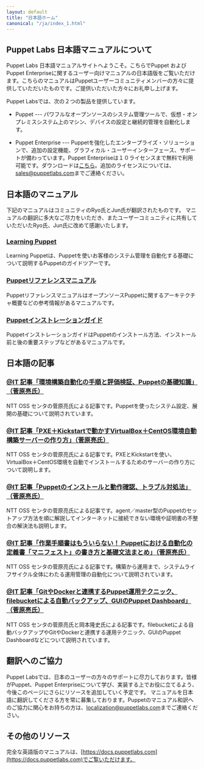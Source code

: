 ```yaml
---
layout: default
title: "日本語ホーム"
canonical: "/ja/index_1.html"
---
```


Puppet Labs 日本語マニュアルについて
-------

Puppet Labs 日本語マニュアルサイトへようこそ。こちらでPuppet およびPuppet Enterpriseに関するユーザー向けマニュアルの日本語版をご覧いただけます。こちらのマニュアルはPuppetユーザーコミュニティメンバーの方々に提供していただいたものです。ご提供いただいた方々にお礼申し上げます。

Puppet Labsでは、次の２つの製品を提供しています。

* Puppet --- パワフルなオープンソースのシステム管理ツールで、仮想・オンプレミスシステム上のマシン、デバイスの設定と継続的管理を自動化します。

* Puppet Enterprise --- Puppetを強化したエンタープライズ・ソリューションで、追加の設定機能、グラフィカル・ユーザーインターフェース、サポートが備わっています。Puppet Enterpriseは１０ライセンスまで無料で利用可能です。ダウンロードは[こちら](http://puppetlabs.com/download-puppet-enterprise)。追加のライセンスについては、<sales@puppetlabs.com>までご連絡ください。

日本語のマニュアル
-----
下記のマニュアルはコミュニティのRyo氏とJun氏が翻訳されたものです。 マニュアルの翻訳に多大なご尽力をいただき、またユーザーコミュニティに共有していただいたRyo氏、Jun氏に改めて感謝いたします。

### [Learning Puppet](/ja/learning/introduction_ja.html)
Learning Puppetは、Puppetを使いお客様のシステム管理を自動化する基礎について説明するPuppetのガイドツアーです。

### [Puppetリファレンスマニュアル](/ja/puppet/3.7/reference/index_ja.html)
PuppetリファレンスマニュアルはオープンソースPuppetに関するアーキテクチャ概要などの参考情報があるマニュアルです。

### [Puppetインストレーションガイド](/ja/guides/install_puppet/pre_install_ja.html)
PuppetインストレーションガイドはPuppetのインストール方法、インストール前と後の重要ステップなどがあるマニュアルです。

日本語の記事
-----

### [@IT 記事「環境構築自動化の手順と評価検証、Puppetの基礎知識」（菅原亮氏）](http://www.atmarkit.co.jp/ait/articles/1406/16/news017.html)
NTT OSS センタの菅原亮氏による記事です。Puppetを使ったシステム設定、展開の基礎について説明されています。

### [@IT 記事「PXE＋Kickstartで動かすVirtualBox＋CentOS環境自動構築サーバーの作り方」（菅原亮氏）](http://www.atmarkit.co.jp/ait/articles/1407/17/news010.html)
NTT OSS センタの菅原亮氏による記事です。PXEとKickstartを使い、VirtualBox＋CentOS環境を自動でインストールするためのサーバーの作り方について説明します。

### [@IT 記事「Puppetのインストールと動作確認、トラブル対処法」（菅原亮氏）](http://www.atmarkit.co.jp/ait/articles/1410/08/news016.html)
NTT OSS センタの菅原亮氏による記事です。agent／master型のPuppetのセットアップ方法を順に解説してインターネットに接続できない環境や証明書の不整合の解決法も説明します。

### [@IT 記事「作業手順書はもういらない！ Puppetにおける自動化の定義書「マニフェスト」の書き方と基礎文法まとめ」（菅原亮氏）](http://www.atmarkit.co.jp/ait/articles/1501/23/news012.html)
NTT OSS センタの菅原亮氏による記事です。構築から運用まで、システムライフサイクル全体にわたる運用管理の自動化について説明されています。

### [@IT 記事「GitやDockerと連携するPuppet運用テクニック、filebucketによる自動バックアップ、GUIのPuppet Dashboard」（菅原亮氏）](http://www.atmarkit.co.jp/ait/articles/1504/06/news008.html)
NTT OSS センタの菅原亮氏と岡本隆史氏による記事です。filebucketによる自動バックアップやGitやDockerと連携する運用テクニック、GUIのPuppet Dashboardなどについて説明されています。

翻訳へのご協力
-----

Puppet Labsでは、日本のユーザーの方々のサポートに尽力しております。皆様がPuppet、Puppet Enterpriseについて学び、実装する上でお役に立てるよう、今後このページにさらにリソースを追加していく予定です。
マニュアルを日本語に翻訳してくださる方を常に募集しております。Puppetのマニュアル和訳へのご協力に関心をお持ちの方は、<localization@puppetlabs.com>までご連絡ください。

その他のリソース
-----

完全な英語版のマニュアルは、[https://docs.puppetlabs.com](https://docs.puppetlabs.com)でご覧いただけます。
